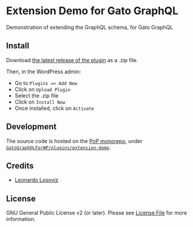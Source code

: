 # Extension Demo for Gato GraphQL

Demonstration of extending the GraphQL schema, for Gato GraphQL

## Install

Download [the latest release of the plugin][latest-release-url] as a .zip file.

Then, in the WordPress admin:

- Go to `Plugins => Add New`
- Click on `Upload Plugin`
- Select the .zip file
- Click on `Install Now`
- Once installed, click on `Activate`

## Development

The source code is hosted on the [PoP monorepo](https://github.com/leoloso/PoP), under [`GatoGraphQLForWP/plugins/extension-demo`](https://github.com/leoloso/PoP/tree/master/layers/GatoGraphQLForWP/plugins/extension-demo).

## Credits

- [Leonardo Losoviz][link-author]

## License

GNU General Public License v2 (or later). Please see [License File](LICENSE.md) for more information.

[link-author]: https://github.com/leoloso
[latest-release-url]: https://github.com/leoloso/PoP/releases/latest/download/gato-graphql-extension-demo.zip
